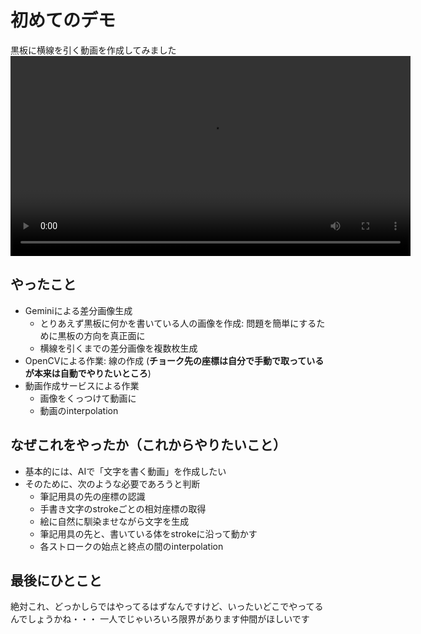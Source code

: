 # 初めてのデモ
黒板に横線を引く動画を作成してみました
<video width="640" controls>
  <source src="./video_interpolated.mp4" type="video/mp4">
  お使いのブラウザは動画タグに対応していません。
</video>

## やったこと
- Geminiによる差分画像生成
  - とりあえず黒板に何かを書いている人の画像を作成: 問題を簡単にするために黒板の方向を真正面に
  - 横線を引くまでの差分画像を複数枚生成
- OpenCVによる作業: 線の作成 (**チョーク先の座標は自分で手動で取っているが本来は自動でやりたいところ**)
- 動画作成サービスによる作業
  - 画像をくっつけて動画に
  - 動画のinterpolation

## なぜこれをやったか（これからやりたいこと）
- 基本的には、AIで「文字を書く動画」を作成したい
- そのために、次のような必要であろうと判断
  - 筆記用具の先の座標の認識
  - 手書き文字のstrokeごとの相対座標の取得
  - 絵に自然に馴染ませながら文字を生成
  - 筆記用具の先と、書いている体をstrokeに沿って動かす
  - 各ストロークの始点と終点の間のinterpolation

## 最後にひとこと
絶対これ、どっかしらではやってるはずなんですけど、いったいどこでやってるんでしょうかね・・・
一人でじゃいろいろ限界があります仲間がほしいです
